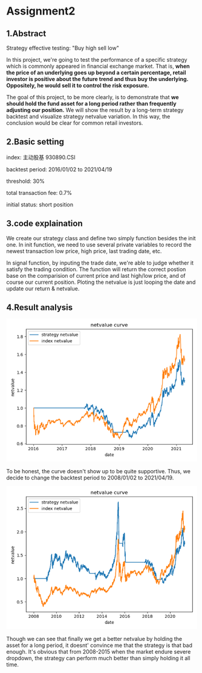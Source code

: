 # Assignment2
## 1.Abstract
Strategy effective testing: "Buy high sell low"

In this project, we're going to test the performance of a specific strategy which is commonly appeared in financial exchange market. That is, **when the price of an underlying goes up beyond a certain percentage, retail investor is positive about the future trend and thus buy the underlying. Oppositely, he would sell it to control the risk exposure.**

The goal of this project, to be more clearly, is to demonstrate that **we should hold the fund asset for a long period rather than frequently adjusting our position.** We will show the result by a long-term strategy backtest and visualize strategy netvalue variation. In this way, the conclusion would be clear for common retail investors.


## 2.Basic setting
index: 主动股基 930890.CSI

backtest period: 2016/01/02 to 2021/04/19

threshold: 30%

total transaction fee: 0.7%

initial status: short position

## 3.code explaination
We create our strategy class and define two simply function besides the init one. In init function, we need to use several private variables to record the newest transaction low price, high price, last trading date, etc. 

In signal function, by inputing the trade date, we're able to judge whether it satisfy the trading condition. The function will return the correct postion base on the comparision of current price and last high/low price, and of course our current position. Ploting the netvalue is just looping the date and update our return & netvalue.

## 4.Result analysis

![netvalue curve1](https://github.com/algo21-Sam/Assignment2/blob/main/net_value.png)

To be honest, the curve doesn't show up to be quite supportive. Thus, we decide to change the backtest period to 2008/01/02 to 2021/04/19.

![netvalue curve2](https://github.com/algo21-Sam/Assignment2/blob/main/net_value_2.png)

Though we can see that finally we get a better netvalue by holding the asset for a long period, it doesnt' convince me that the strategy is that bad enough. It's obvious that from 2008-2015 when the market endure severe dropdown, the strategy can perform much better than simply holding it all time. 
